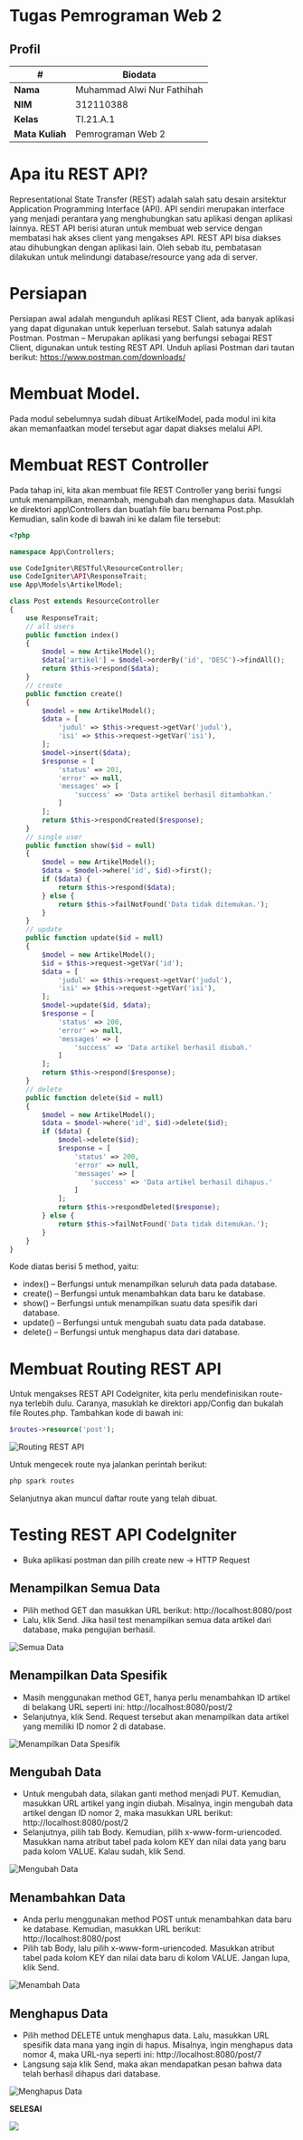 # Tugas Pemrograman Web 2
## Profil
| #               | Biodata                      |
| --------------- | ---------------------------- |
| **Nama**        | Muhammad Alwi Nur Fathihah   |
| **NIM**         | 312110388                    |
| **Kelas**       | TI.21.A.1                    |
| **Mata Kuliah** | Pemrograman Web 2            |

# Apa itu REST API?
Representational State Transfer (REST) adalah salah satu desain arsitektur Application Programming Interface (API). API sendiri merupakan interface yang menjadi perantara yang menghubungkan satu aplikasi dengan aplikasi lainnya.
REST API berisi aturan untuk membuat web service dengan membatasi hak akses client yang mengakses API.
REST API bisa diakses atau dihubungkan dengan aplikasi lain. Oleh sebab itu, pembatasan dilakukan untuk melindungi database/resource yang ada di server.

# Persiapan
Persiapan awal adalah mengunduh aplikasi REST Client, ada banyak aplikasi yang dapat digunakan untuk keperluan tersebut. Salah satunya adalah Postman. Postman – Merupakan aplikasi yang berfungsi sebagai REST Client, digunakan untuk testing REST API. Unduh apliasi Postman dari tautan berikut: https://www.postman.com/downloads/

# Membuat Model.
Pada modul sebelumnya sudah dibuat ArtikelModel, pada modul ini kita akan memanfaatkan model tersebut agar dapat diakses melalui API.

# Membuat REST Controller
Pada tahap ini, kita akan membuat file REST Controller yang berisi fungsi untuk menampilkan, menambah, mengubah dan menghapus data. Masuklah ke direktori app\Controllers dan buatlah file baru bernama Post.php. Kemudian, salin kode di bawah ini ke dalam file tersebut:

```php
<?php

namespace App\Controllers;

use CodeIgniter\RESTful\ResourceController;
use CodeIgniter\API\ResponseTrait;
use App\Models\ArtikelModel;

class Post extends ResourceController
{
    use ResponseTrait;
    // all users
    public function index()
    {
        $model = new ArtikelModel();
        $data['artikel'] = $model->orderBy('id', 'DESC')->findAll();
        return $this->respond($data);
    }
    // create
    public function create()
    {
        $model = new ArtikelModel();
        $data = [
            'judul' => $this->request->getVar('judul'),
            'isi' => $this->request->getVar('isi'),
        ];
        $model->insert($data);
        $response = [
            'status' => 201,
            'error' => null,
            'messages' => [
                'success' => 'Data artikel berhasil ditambahkan.'
            ]
        ];
        return $this->respondCreated($response);
    }
    // single user
    public function show($id = null)
    {
        $model = new ArtikelModel();
        $data = $model->where('id', $id)->first();
        if ($data) {
            return $this->respond($data);
        } else {
            return $this->failNotFound('Data tidak ditemukan.');
        }
    }
    // update
    public function update($id = null)
    {
        $model = new ArtikelModel();
        $id = $this->request->getVar('id');
        $data = [
            'judul' => $this->request->getVar('judul'),
            'isi' => $this->request->getVar('isi'),
        ];
        $model->update($id, $data);
        $response = [
            'status' => 200,
            'error' => null,
            'messages' => [
                'success' => 'Data artikel berhasil diubah.'
            ]
        ];
        return $this->respond($response);
    }
    // delete
    public function delete($id = null)
    {
        $model = new ArtikelModel();
        $data = $model->where('id', $id)->delete($id);
        if ($data) {
            $model->delete($id);
            $response = [
                'status' => 200,
                'error' => null,
                'messages' => [
                    'success' => 'Data artikel berhasil dihapus.'
                ]
            ];
            return $this->respondDeleted($response);
        } else {
            return $this->failNotFound('Data tidak ditemukan.');
        }
    }
}
```

Kode diatas berisi 5 method, yaitu:
- index() – Berfungsi untuk menampilkan seluruh data pada database.
- create() – Berfungsi untuk menambahkan data baru ke database.
- show() – Berfungsi untuk menampilkan suatu data spesifik dari database.
- update() – Berfungsi untuk mengubah suatu data pada database.
- delete() – Berfungsi untuk menghapus data dari database.

# Membuat Routing REST API
Untuk mengakses REST API CodeIgniter, kita perlu mendefinisikan route-nya terlebih dulu. Caranya, masuklah ke direktori app/Config dan bukalah file Routes.php. Tambahkan kode di bawah ini:

```php
$routes->resource('post');
```

![Routing REST API](img/Routing_API.png)

Untuk mengecek route nya jalankan perintah berikut:

```php
php spark routes
```

Selanjutnya akan muncul daftar route yang telah dibuat.

# Testing REST API CodeIgniter
- Buka aplikasi postman dan pilih create new → HTTP Request

## Menampilkan Semua Data
- Pilih method GET dan masukkan URL berikut: http://localhost:8080/post
- Lalu, klik Send. Jika hasil test menampilkan semua data artikel dari database, maka pengujian berhasil.

![Semua Data](img/Semua_Data.png)

## Menampilkan Data Spesifik
- Masih menggunakan method GET, hanya perlu menambahkan ID artikel di belakang URL seperti ini: 
http://localhost:8080/post/2 
- Selanjutnya, klik Send. Request tersebut akan menampilkan data artikel yang memiliki ID nomor 2 di database.

![Menampilkan Data Spesifik](img/Data_Spesifisik.png)

## Mengubah Data
- Untuk mengubah data, silakan ganti method menjadi PUT. Kemudian, masukkan URL artikel yang ingin diubah. Misalnya, ingin mengubah data artikel dengan ID nomor 2, maka masukkan URL berikut: 
http://localhost:8080/post/2 
- Selanjutnya, pilih tab Body. Kemudian, pilih x-www-form-uriencoded. Masukkan nama atribut tabel pada kolom KEY dan nilai data yang baru pada kolom VALUE. Kalau sudah, klik Send.

![Mengubah Data](img/Ubah_Data.png)

## Menambahkan Data
- Anda perlu menggunakan method POST untuk menambahkan data baru ke database. Kemudian, masukkan URL berikut: 
http://localhost:8080/post 
- Pilih tab Body, lalu pilih x-www-form-uriencoded. Masukkan atribut tabel pada kolom KEY dan nilai data baru di kolom VALUE. Jangan lupa, klik Send.

![Menambah Data](img/Tambah_Data.png)

## Menghapus Data
- Pilih method DELETE untuk menghapus data. Lalu, masukkan URL spesifik data mana yang ingin di hapus. Misalnya, ingin menghapus data nomor 4, maka URL-nya seperti ini: 
http://localhost:8080/post/7 
- Langsung saja klik Send, maka akan mendapatkan pesan bahwa data telah berhasil dihapus dari database.

![Menghapus Data](img/Hapus_Data.png)

**SELESAI**

<img src="https://media.tenor.com/n9u7zcGqlUQAAAAi/cute-hamster.gif">